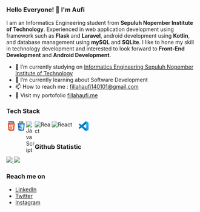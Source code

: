 ### Hello Everyone! 👋 I'm Aufi

I am an Informatics Engineering student from **Sepuluh Nopember Institute of Technology**. Experienced in web application development using framework such as **Flask** and **Laravel**, android development using **Kotlin**, and database management using **mySQL** and **SQLite**. I like to hone my skill in technology development and interested to look forward to **Front-End Development** and **Android Development**.

- 🔭 I’m currently studying on <a href="https://www.its.ac.id/id/beranda/" target="_blank" rel="noopener noreferrer">Informatics Engineering Sepuluh Nopember Institute of Technology</a>
- 🌱 I’m currently learning about Software Development
- 📫 How to reach me : fillahaufi140101@gmail.com
- :full_moon_with_face: Visit my portofolio <a href="https://fillahaufi.me/">fillahaufi.me</a>

### Tech Stack

<a href="https://www.w3.org/html/" target="_blank"><img align="left" alt="HTML5" width="26px" src="https://raw.githubusercontent.com/github/explore/80688e429a7d4ef2fca1e82350fe8e3517d3494d/topics/html/html.png" /></a>
<a href="https://www.w3schools.com/css/" target="_blank"><img align="left" alt="CSS3" width="26px" src="https://raw.githubusercontent.com/github/explore/80688e429a7d4ef2fca1e82350fe8e3517d3494d/topics/css/css.png" /></a>
<a href="#"><img align="left" alt="JavaScript" title="JavaScript" width="23x" src="https://upload.wikimedia.org/wikipedia/commons/9/99/Unofficial_JavaScript_logo_2.svg" /></a>
<a href="https://www.php.net/"><img align="left" alt="React" title="PHP" width="45px" src="https://upload.wikimedia.org/wikipedia/commons/2/27/PHP-logo.svg" /></a>
<a href="https://www.php.net/"><img align="left" alt="React" title="PHP" width="71px" src="https://laravel.com/img/logotype.min.svg" /></a>
<img align="left" alt="Visual Studio Code" width="26px" src="https://raw.githubusercontent.com/github/explore/80688e429a7d4ef2fca1e82350fe8e3517d3494d/topics/visual-studio-code/visual-studio-code.png" />

<br>
<br>

### Github Statistic

<p align="left">
<a href="https://github.com/fillahaufi">
  <img height="180em" src="https://github-readme-stats-eight-theta.vercel.app/api?username=fillahaufi&show_icons=true&theme=algolia&include_all_commits=true&count_private=true"/>
  <img height="180em" src="https://github-readme-stats-eight-theta.vercel.app/api/top-langs/?username=fillahaufi&layout=compact&langs_count=8&theme=algolia"/>
</a>
</p>

### Reach me on

- <a href="https://linkedin.com/in/aufi-fillah">LinkedIn</a>
- <a href="https://twitter.com/affllah14">Twitter</a>
- <a href="https://instagram.com/fillahaufi14">Instagram</a>

